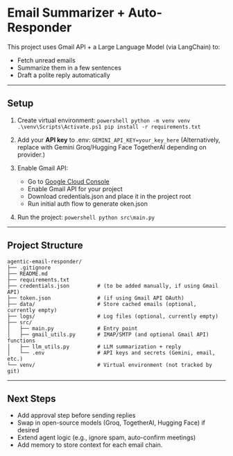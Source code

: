 ﻿# Email Summarizer + Auto-Responder

This project uses Gmail API + a Large Language Model (via LangChain) to:
- Fetch unread emails
- Summarize them in a few sentences
- Draft a polite reply automatically

---

## Setup
1. Create virtual environment:
   `powershell
   python -m venv venv
   .\venv\Scripts\Activate.ps1
   pip install -r requirements.txt
   `

2. Add your **API key** to .env:
   `
   GEMINI_API_KEY=your_key_here
   `
   (Alternatively, replace with Gemini Groq/Hugging Face TogetherAI depending on provider.)

3. Enable Gmail API:
   - Go to [Google Cloud Console](https://console.cloud.google.com/)
   - Enable Gmail API for your project
   - Download credentials.json and place it in the project root
   - Run initial auth flow to generate 	oken.json

4. Run the project:
   `powershell
   python src\main.py
   `

---


## Project Structure

```
agentic-email-responder/
├── .gitignore
├── README.md
├── requirements.txt
├── credentials.json         # (to be added manually, if using Gmail API)
├── token.json               # (if using Gmail API OAuth)
├── data/                    # Store cached emails (optional, currently empty)
├── logs/                    # Log files (optional, currently empty)
├── src/
│   ├── main.py              # Entry point
│   ├── gmail_utils.py       # IMAP/SMTP (and optional Gmail API) functions
│   ├── llm_utils.py         # LLM summarization + reply
│   └── .env                 # API keys and secrets (Gemini, email, etc.)
└── venv/                    # Virtual environment (not tracked by git)
```

---

## Next Steps
- Add approval step before sending replies
- Swap in open-source models (Groq, TogetherAI, Hugging Face) if desired
- Extend agent logic (e.g., ignore spam, auto-confirm meetings)
- Add memory to store context for each email chain.
